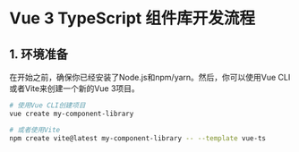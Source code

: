# Vue 3 TypeScript 组件库开发流程

## 1. 环境准备

在开始之前，确保你已经安装了Node.js和npm/yarn。然后，你可以使用Vue CLI或者Vite来创建一个新的Vue 3项目。

```bash
# 使用Vue CLI创建项目
vue create my-component-library

# 或者使用Vite
npm create vite@latest my-component-library -- --template vue-ts